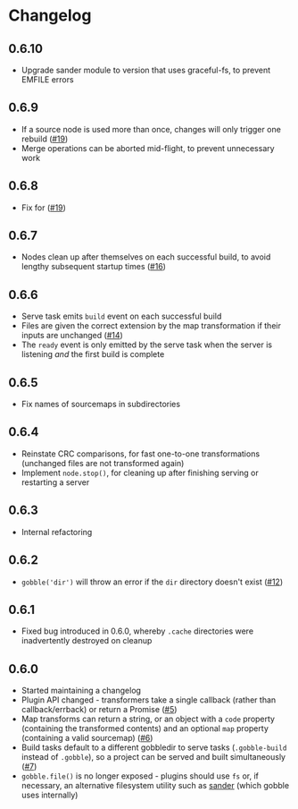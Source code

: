 # Changelog

## 0.6.10

* Upgrade sander module to version that uses graceful-fs, to prevent EMFILE errors

## 0.6.9

* If a source node is used more than once, changes will only trigger one rebuild ([#19](https://github.com/gobblejs/gobble/issues/19))
* Merge operations can be aborted mid-flight, to prevent unnecessary work

## 0.6.8

* Fix for ([#19](https://github.com/gobblejs/gobble/issues/19))

## 0.6.7

* Nodes clean up after themselves on each successful build, to avoid lengthy subsequent startup times ([#16](https://github.com/gobblejs/gobble/issues/16))

## 0.6.6

* Serve task emits `build` event on each successful build
* Files are given the correct extension by the map transformation if their inputs are unchanged ([#14](https://github.com/gobblejs/gobble/issues/14))
* The `ready` event is only emitted by the serve task when the server is listening *and* the first build is complete

## 0.6.5

* Fix names of sourcemaps in subdirectories

## 0.6.4

* Reinstate CRC comparisons, for fast one-to-one transformations (unchanged files are not transformed again)
* Implement `node.stop()`, for cleaning up after finishing serving or restarting a server

## 0.6.3

* Internal refactoring

## 0.6.2

* `gobble('dir')` will throw an error if the `dir` directory doesn't exist ([#12](https://github.com/gobblejs/gobble/issues/12))

## 0.6.1

* Fixed bug introduced in 0.6.0, whereby `.cache` directories were inadvertently destroyed on cleanup

## 0.6.0

* Started maintaining a changelog
* Plugin API changed - transformers take a single callback (rather than callback/errback) or return a Promise ([#5](https://github.com/gobblejs/gobble/issues/5))
* Map transforms can return a string, or an object with a `code` property (containing the transformed contents) and an optional `map` property (containing a valid sourcemap) ([#6](https://github.com/gobblejs/gobble/issues/6))
* Build tasks default to a different gobbledir to serve tasks (`.gobble-build` instead of `.gobble`), so a project can be served and built simultaneously ([#7](https://github.com/gobblejs/gobble/issues/7))
* `gobble.file()` is no longer exposed - plugins should use `fs` or, if necessary, an alternative filesystem utility such as [sander](https://github.com/rich-harris/sander) (which gobble uses internally)
